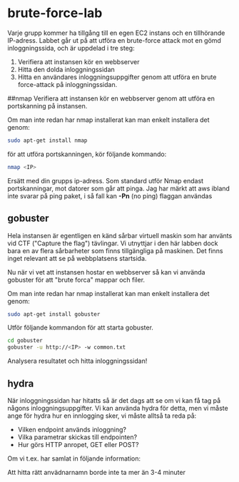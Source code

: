 # brute-force-lab
Varje grupp kommer ha tillgång till en egen EC2 instans och en tillhörande IP-adress. 
Labbet går ut på att utföra en brute-force attack mot en gömd inloggningssida, och är uppdelad i tre steg:

1. Verifiera att instansen kör en webbserver
2. Hitta den dolda inloggningssidan
3. Hitta en användares inloggningsuppgifter genom att utföra en brute force-attack på inloggningssidan.


##nmap
Verifiera att instansen kör en webbserver genom att utföra en portskanning på instansen. 

Om man inte redan har nmap installerat kan man enkelt installera det genom:

```sh
sudo apt-get install nmap
```
för att utföra portskanningen, kör följande kommando:

```sh
nmap <IP>
```
Ersätt <IP> med din grupps ip-adress. Som standard utför Nmap endast portskanningar, mot datorer som går att pinga. Jag har märkt att aws ibland inte svarar på ping paket, i så fall kan **-Pn** (no ping) flaggan användas

## gobuster
Hela instansen är egentligen en känd sårbar virtuell maskin som har använts vid CTF ("Capture the flag") tävlingar. Vi utnyttjar i den här labben dock bara en av flera sårbarheter som finns tillgängliga på maskinen. Det finns inget relevant att se på webbplatsens startsida.
  
Nu när vi vet att instansen hostar en webbserver så kan vi använda gobuster för att "brute forca" mappar och filer. 

Om man inte redan har nmap installerat kan man enkelt installera det genom:

```sh
sudo apt-get install gobuster
```

Utför följande kommandon för att starta gobuster.
```sh
cd gobuster
gobuster -u http://<IP> -w common.txt
```
Analysera resultatet och hitta inloggningssidan!
  
## hydra
När inloggningssidan har hitatts så är det dags att se om vi kan få tag på någons inloggningsuppgifter. Vi kan använda hydra för detta, men vi måste ange för hydra hur en innlogging sker, vi måste alltså ta reda på:
  * Vilken endpoint används inloggning?
  * Vilka parametrar skickas till endpointen?
  * Hur görs HTTP anropet, GET eller POST?
  
Om vi t.ex. har samlat in följande information:
  
Att hitta rätt anvädnarnamn borde inte ta mer än 3-4 minuter
